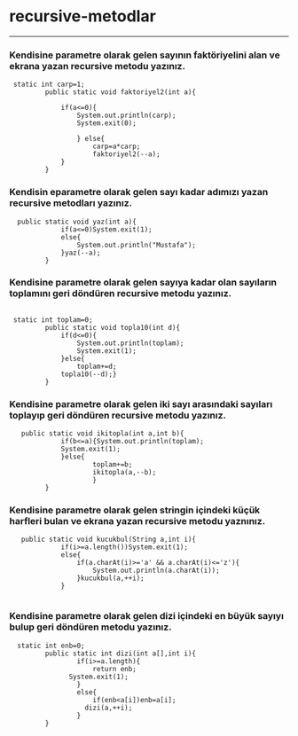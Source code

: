 # recursive-metodlar
----
### Kendisine parametre olarak gelen sayının faktöriyelini alan ve ekrana yazan recursive metodu yazınız.
````
 static int carp=1;  
         public static void faktoriyel2(int a){
              
             if(a<=0){
                 System.out.println(carp);
                 System.exit(0);
            
                 } else{
                     carp=a*carp;
                     faktoriyel2(--a);
             }
         }

````
### Kendisin eparametre olarak gelen sayı kadar adımızı yazan recursive metodları yazınız.
````
  public static void yaz(int a){
             if(a<=0)System.exit(1);
             else{
                 System.out.println("Mustafa");
             }yaz(--a);
         }

````
### Kendisine parametre olarak gelen sayıya kadar olan sayıların toplamını geri döndüren recursive metodu yazınız.
````

 static int toplam=0;
         public static void topla10(int d){
             if(d<=0){
                 System.out.println(toplam);
                 System.exit(1);
             }else{
                 toplam+=d;
             topla10(--d);}
         }
````
### Kendisine parametre olarak gelen iki sayı arasındaki sayıları toplayıp geri döndüren recursive metodu yazınız.
````
   public static void ikitopla(int a,int b){
             if(b<=a){System.out.println(toplam);
             System.exit(1);
             }else{
                     toplam+=b;
                     ikitopla(a,--b);
                     }
         }
````
### Kendisine parametre olarak gelen stringin içindeki küçük harfleri bulan ve ekrana yazan recursive metodu yaznınız.
````
   public static void kucukbul(String a,int i){
             if(i>=a.length())System.exit(1);
             else{
                 if(a.charAt(i)>='a' && a.charAt(i)<='z'){
                     System.out.println(a.charAt(i));
                 }kucukbul(a,++i);
             }
         
````
### Kendisine parametre olarak gelen dizi içindeki en büyük sayıyı bulup geri döndüren metodu yazınız.
````
  static int enb=0;
         public static int dizi(int a[],int i){
                 if(i>=a.length){
                     return enb;
               System.exit(1);
                 }
                 else{
                     if(enb<a[i])enb=a[i];
                   dizi(a,++i);
                 } 
         }
````
